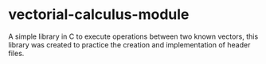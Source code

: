 # vectorial-calculus-module
A simple library in C to execute operations between two known vectors, this library was created to practice the creation and implementation of header files.
